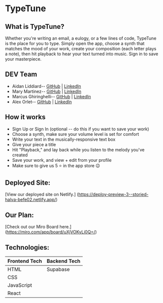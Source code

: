 # TypeTune

## What is TypeTune? 
Whether you're writing an email, a eulogy, or a few lines of code, TypeTune is the place for you to type. Simply open the app, choose a synth that matches the mood of your work, create your composition (each letter plays a note), then hit playback to hear your text turned into music. Sign in to save your masterpiece.

## DEV Team
* Aidan Liddiard-- [GitHub](https://github.com/aidanliddiard) | [LinkedIn](https://www.linkedin.com/in/aidan-liddiard-283a991b3)
* Mary Martinez-- [GitHub](https://github.com/mary-martinez) | [LinkedIn](http://www.linkedin.com/in/mary-diana-martinez)
* Marcus Ghiringhelli-- [GitHub](https://github.com/m-ghiringhelli) | [LinkedIn](https://www.linkedin.com/in/marcus-ghiringhelli)
* Alex Orlet-- [GitHub](https://github.com/AlexOrlet89) | [LinkedIn](https://www.linkedin.com/in/alexorlet89/)


## How it works
* Sign Up or Sign In (optional -- do this if you want to save your work)
* Choose a synth, make sure your volume level is set for comfort
* Write your text in the musically-responsive text box
* Give your piece a title
* Hit "Playback," and lay back while you listen to the melody you've created
* Save your work, and view + edit from your profile
* Make sure to give us 5 ⭐️ in the app store 😉


## Deployed Site:

[View our deployed site on Netlify.] (https://deploy-preview-3--storied-halva-befe02.netlify.app/)

## Our Plan:

[Check out our Miro Board here.] (https://miro.com/app/board/uXjVOKyLi0Q=/)

## Technologies:

| Frontend Tech   | Backend Tech    |
|-----------------|-----------------|
| HTML            | Supabase        |
| CSS             |                 |
| JavaScript      |                 |
| React           |                 |
